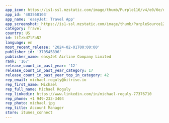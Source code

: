 ```yaml
---
app_icon: https://is1-ssl.mzstatic.com/image/thumb/Purple116/v4/e0/6e/da/e06edafa-d31b-43ba-090a-f3409177b633/EJAppIcon-0-0-1x_U007emarketing-0-8-0-85-220.png/1024x1024bb.png
app_id: '483568103'
app_name: 'easyJet: Travel App'
app_screenshot: https://is1-ssl.mzstatic.com/image/thumb/PurpleSource126/v4/af/5e/31/af5e31c5-1a06-fd1b-1044-461ef6656454/b3e66773-afeb-4ae9-9f1b-92d7708347dd_1.jpg/1242x2688bb.png
category: Travel
country: US
id: ltIzkd7lFaN2
language: en
most_recent_release: '2024-02-01T00:00:00'
publisher_id: '370545896'
publisher_name: easyJet Airline Company Limited
rank: '167'
release_count_in_past_year: '12'
release_count_in_past_year_category: 17
release_count_in_past_year_top_in_category: 42
rep_email: michael.roguly@bitrise.io
rep_first_name: Michael
rep_full_name: Michael Roguly
rep_linkedin: https://www.linkedin.com/in/michael-roguly-77376710
rep_phone: +1 949-233-3404
rep_photo: michael.jpg
rep_title: Account Manager
store: itunes_connect
---
```


